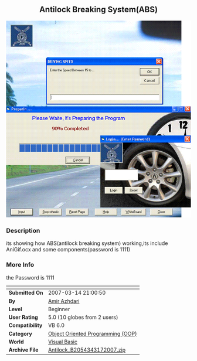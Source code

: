 ﻿<div align="center">

## Antilock Breaking System\(ABS\)

<img src="PIC20073181134139536.GIF">
</div>

### Description

its showing how ABS(antilock breaking system) working,its include AniGif.ocx and some components(password is 1111)
 
### More Info
 
the Password is 1111


<span>             |<span>
---                |---
**Submitted On**   |2007-03-14 21:00:50
**By**             |[Amir Azhdari](https://github.com/Planet-Source-Code/PSCIndex/blob/master/ByAuthor/amir-azhdari.md)
**Level**          |Beginner
**User Rating**    |5.0 (10 globes from 2 users)
**Compatibility**  |VB 6\.0
**Category**       |[Object Oriented Programming \(OOP\)](https://github.com/Planet-Source-Code/PSCIndex/blob/master/ByCategory/object-oriented-programming-oop__1-47.md)
**World**          |[Visual Basic](https://github.com/Planet-Source-Code/PSCIndex/blob/master/ByWorld/visual-basic.md)
**Archive File**   |[Antilock\_B2054343172007\.zip](https://github.com/Planet-Source-Code/amir-azhdari-antilock-breaking-system-abs__1-68155/archive/master.zip)








